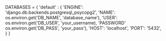 DATABASES = {
	'default' : {
		'ENGINE': 'django.db.backends.postgresql_psycopg2',
		'NAME': os.environ.get('DB_NAME', 'database_name'),
		'USER': os.environ.get('DB_USER', 'your_username),
		'PASSWORD' os.environ.get('DB_PASS', 'your_pass'),
		'HOST': 'localhost',
		'PORT': '5432',
	}
}

